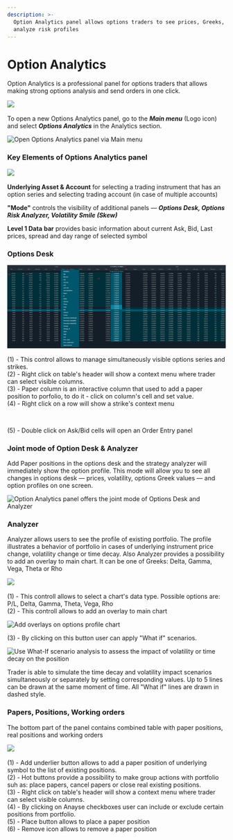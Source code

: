 ```yaml
---
description: >-
  Option Analytics panel allows options traders to see prices, Greeks, build and
  analyze risk profiles
---
```


# Option Analytics

Option Analytics is a professional panel for options traders that allows making strong options analysis and send orders in one click.&#x20;

![](../.gitbook/assets/options.png)

To open a new Options Analytics panel, go to the _**Main menu**_ (Logo icon) and select _**Options Analytics**_ in the Analytics section.

![Open Options Analytics panel via Main menu](../.gitbook/assets/options-analytics-how-to-launch.png)

### Key Elements of Options Analytics panel

![](../.gitbook/assets/optionanalytics.png)

**Underlying Asset & Account** for selecting a trading instrument that has an option series and selecting  trading account (in case of multiple accounts)

**"Mode"** controls the visibility of additional panels — _**Options Desk, Options Risk Analyzer, Volatility Smile (Skew)**_

**Level 1 Data** **bar** provides basic information about current Ask, Bid, Last prices, spread and day range of selected symbol

### **Options Desk**

![](<../.gitbook/assets/image (1) (1) (1) (1) (1) (1) (1) (1) (1) (1) (1) (1) (1) (1) (1) (1) (1) (1) (1) (1) (1) (1).png>)

(1) - This control allows to manage simultaneously visible options series and strikes.\
(2) - Right click on table's header will show a context menu where trader can select visible columns.\
(3) - Paper column is an interactive column that used to add a paper position to porfolio, to do it - click on column's cell and set value.\
(4) - Right click on a row will show a strike's context menu

<div align="left">

<img src="../.gitbook/assets/image (6) (1) (1).png" alt="">

</div>

(5) - Double click on Ask/Bid cells will open an Order Entry panel

### **Joint mode of Option Desk & Analyzer**

Add Paper positions in the options desk and the strategy analyzer will immediately show the option profile. This mode will allow you to see all changes in options desk — prices, volatility, options Greek values — and option profiles on one screen.

![Option Analytics panel offers the joint mode of Options Desk and Analyzer](../.gitbook/assets/deskanalyzer.gif)

### **Analyzer**

Analyzer allows users to see the profile of existing portfolio. The profile illustrates a behavior of portfolio in cases of underlying instrument price change, volatility change or time decay.  Also Analyzer provides a possibility to add an overlay to main chart. It can be one of Greeks: Delta, Gamma, Vega, Theta or Rho

![](<../.gitbook/assets/image (33) (1).png>)

(1) - This controll allows to select a chart's data type. Possible options are: P/L, Delta, Gamma, Theta, Vega, Rho \
(2) - This controll allows to add an overlay to main chart&#x20;

![Add overlays on options profile chart](../.gitbook/assets/options-overlay.gif)

(3) - By clicking on this button user can apply "What if" scenarios.&#x20;

![Use What-If scenario analysis to assess the impact of volatility or time decay on the position](../.gitbook/assets/what-if-analysis.png)

Trader is able to simulate the time decay and volatility impact scenarios simultaneously or separately by setting corresponding values. Up to 5 lines can be drawn at the same moment of time. All "What if" lines are drawn in dashed style.

### **Papers, Positions, Working orders**

The bottom part of the panel contains combined table with paper positions, real positions and working orders

![](<../.gitbook/assets/image (39) (1).png>)

&#x20;(1) - Add underlier button allows to add a paper position of underlying symbol to the list of existing positions.\
(2) - Hot buttons provide a possibility to make group actions with portfolio suh as: place papers, cancel papers or close real existing positions.\
(3) - Right click on table's header will show a context menu where trader can select visible columns.\
(4) - By clicking on Anayse checkboxes user can include or exclude certain positions from portfolio.\
(5) - Place button allows to place a paper position\
(6) - Remove icon allows to remove a paper position

